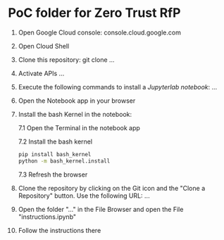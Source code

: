 # PoC folder for Zero Trust RfP

1. Open Google Cloud console: console.cloud.google.com
2. Open Cloud Shell
3. Clone this repository: git clone ...
4. Activate APIs ...
5. Execute the following commands to install a *Jupyterlab notebook*:
...
6. Open the Notebook app in your browser
7. Install the bash Kernel in the notebook:
    
    7.1 Open the Terminal in the notebook app
    
    7.2 Install the bash kernel
    ````bash 
    pip install bash_kernel
    python -m bash_kernel.install
    ````
    7.3 Refresh the browser
8. Clone the repository by clicking on the Git icon and the "Clone a Repository" button. Use the following URL: ...
9. Open the folder "..." in the File Browser and open the File "instructions.ipynb"
10. Follow the instructions there